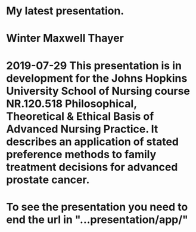 # My latest presentation.
# Winter Maxwell Thayer

# 2019-07-29 This presentation is in development for the Johns Hopkins University School of Nursing course NR.120.518 Philosophical, Theoretical & Ethical Basis of Advanced Nursing Practice. It describes an application of stated preference methods to family treatment decisions for advanced prostate cancer.

# To see the presentation you need to end the url in "...presentation/app/"
